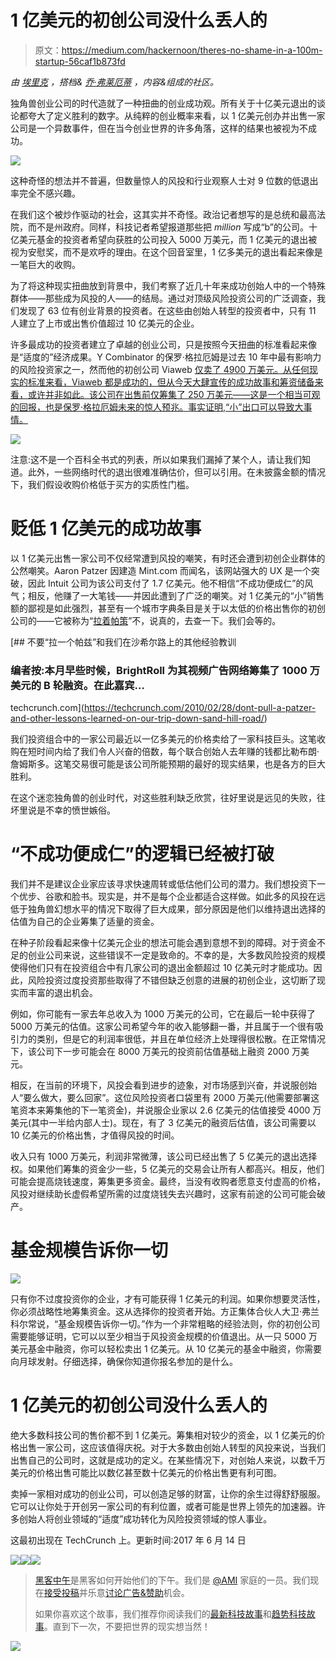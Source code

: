 # 1 亿美元的初创公司没什么丢人的

> 原文：<https://medium.com/hackernoon/theres-no-shame-in-a-100m-startup-56caf1b873fd>

*由* [*埃里克*](https://twitter.com/epaley) *，搭档&* [*乔·弗莱厄蒂*](https://twitter.com/josephflaherty) *，内容&组成的社区。*

独角兽创业公司的时代造就了一种扭曲的创业成功观。所有关于十亿美元退出的谈论都夸大了定义胜利的数字。从纯粹的创业概率来看，以 1 亿美元创办并出售一家公司是一个异数事件，但在当今创业世界的许多角落，这样的结果也被视为不成功。

![](img/455993dd52db73871b628094b1bc60fb.png)

这种奇怪的想法并不普遍，但数量惊人的风投和行业观察人士对 9 位数的低退出率完全不感兴趣。

在我们这个被炒作驱动的社会，这其实并不奇怪。政治记者想写的是总统和最高法院，而不是州政府。同样，科技记者希望报道那些把 *million* 写成“b”的公司。十亿美元基金的投资者希望向获胜的公司投入 5000 万美元，而 1 亿美元的退出被视为安慰奖，而不是欢呼的理由。在这个回音室里，1 亿多美元的退出看起来像是一笔巨大的收购。

为了将这种现实扭曲放到背景中，我们考察了近几十年来成功创始人中的一个特殊群体——那些成为风投的人——的结局。通过对顶级风险投资公司的广泛调查，我们发现了 63 位有创业背景的投资者。在这些由创始人转型的投资者中，只有 11 人建立了上市或出售价值超过 10 亿美元的企业。

许多最成功的投资者建立了卓越的创业公司，只是按照今天扭曲的标准看起来像是“适度的”经济成果。Y Combinator 的保罗·格拉厄姆是过去 10 年中最有影响力的风险投资家之一，然而他的初创公司 Viaweb [仅卖了 4900 万美元。从任何现实的标准来看，Viaweb 都是成功的，但从今天大肆宣传的成功故事和筹资储备来看，或许并非如此。该公司在出售前仅筹集了 250 万美元——这是一个相当可观的回报，也是保罗·格拉厄姆未来的惊人预兆。事实证明,“小”出口可以导致大事情。](https://www.cnet.com/news/yahoo-buys-viaweb-for-49-million/)

![](img/eea350014530735be414d18e0a71a3cf.png)

注意:这不是一个百科全书式的列表，所以如果我们漏掉了某个人，请让我们知道。此外，一些网络时代的退出很难准确估价，但可以引用。在未披露金额的情况下，我们假设收购价格低于买方的实质性门槛。

# 贬低 1 亿美元的成功故事

以 1 亿美元出售一家公司不仅经常遭到风投的嘲笑，有时还会遭到初创企业群体的公然嘲笑。Aaron Patzer 因建造 Mint.com 而闻名，该网站强大的 UX 是一个突破，因此 Intuit 公司为该公司支付了 1.7 亿美元。他不相信“不成功便成仁”的风气；相反，他赚了一大笔钱——并因此遭到了广泛的嘲笑。对 1 亿美元的“小”销售额的鄙视是如此强烈，甚至有一个城市字典条目是关于以太低的价格出售你的初创公司的——它被称为“[拉着帕策](http://www.urbandictionary.com/define.php?term=patzer)”不，说真的，去查一下。我们会等的。

[](https://techcrunch.com/2010/02/28/dont-pull-a-patzer-and-other-lessons-learned-on-our-trip-down-sand-hill-road/) [## 不要“拉一个帕兹”和我们在沙希尔路上的其他经验教训

### 编者按:本月早些时候，BrightRoll 为其视频广告网络筹集了 1000 万美元的 B 轮融资。在此嘉宾…

techcrunch.com](https://techcrunch.com/2010/02/28/dont-pull-a-patzer-and-other-lessons-learned-on-our-trip-down-sand-hill-road/) 

我们投资组合中的一家公司最近以一亿多美元的价格卖给了一家科技巨头。这笔收购在短时间内给了我们令人兴奋的倍数，每个联合创始人去年赚的钱都比勒布朗·詹姆斯多。这笔交易很可能是该公司所能预期的最好的现实结果，也是各方的巨大胜利。

在这个迷恋独角兽的创业时代，对这些胜利缺乏欣赏，往好里说是远见的失败，往坏里说是不幸的愤世嫉俗。

# “不成功便成仁”的逻辑已经被打破

我们并不是建议企业家应该寻求快速周转或低估他们公司的潜力。我们想投资下一个优步、谷歌和脸书。现实是，并不是每个企业都适合这样做。如此多的风投在远低于独角兽幻想水平的情况下取得了巨大成果，部分原因是他们以维持退出选择的估值为自己的企业筹集了适量的资金。

在种子阶段看起来像十亿美元企业的想法可能会遇到意想不到的障碍。对于资金不足的创业公司来说，这些错误不一定是致命的。不幸的是，大多数风险投资的规模使得他们只有在投资组合中有几家公司的退出金额超过 10 亿美元时才能成功。因此，风险投资过度投资那些取得了不错但缺乏创意的进展的初创企业，这切断了现实而丰富的退出机会。

例如，你可能有一家去年总收入为 1000 万美元的公司，它在最后一轮中获得了 5000 万美元的估值。这家公司希望今年的收入能够翻一番，并且属于一个很有吸引力的类别，但是它的利润率很低，并且在单位经济上处理得很松散。在正常情况下，该公司下一步可能会在 8000 万美元的投资前估值基础上融资 2000 万美元。

相反，在当前的环境下，风投会看到进步的迹象，对市场感到兴奋，并说服创始人“要么做大，要么回家”。这位风险投资者口袋里有 2000 万美元(他需要部署这笔资本来筹集他的下一笔资金)，并说服企业家以 2.6 亿美元的估值接受 4000 万美元(其中一半给内部人士)。现在，有了 3 亿美元的融资后估值，该公司需要以 10 亿美元的价格出售，才值得风投的时间。

收入只有 1000 万美元，利润非常微薄，该公司已经出售了 5 亿美元的退出选择权。如果他们筹集的资金少一些，5 亿美元的交易会让所有人都高兴。相反，他们可能会提高烧钱速度，筹集更多资金。最终，当没有收购者愿意支付虚高的价格，风投对继续助长虚假希望所需的过度烧钱失去兴趣时，这家有前途的公司可能会破产。

# 基金规模告诉你一切

![](img/ebbf5b662f8e06e88c5cd2385073de2f.png)

只有你不过度投资你的企业，才有可能获得 1 亿美元的利润。如果你想要灵活性，你必须战略性地筹集资金。这从选择你的投资者开始。方正集体合伙人大卫·弗兰科尔常说，“基金规模告诉你一切。”作为一个非常粗略的经验法则，你的初创公司需要能够证明，它可以以至少相当于风投资金规模的价值退出。从一只 5000 万美元基金中融资，你可以轻松卖出 1 亿美元。从 10 亿美元的基金中融资，你需要向月球发射。仔细选择，确保你知道你报名参加的是什么。

# 1 亿美元的初创公司没什么丢人的

绝大多数科技公司的售价都不到 1 亿美元。筹集相对较少的资金，以 1 亿美元的价格出售一家公司，这应该值得庆祝。对于大多数由创始人转型的风投来说，当我们出售自己的公司时，这就是成功的定义。在某些情况下，对创始人来说，以数千万美元的价格出售可能比以数亿甚至数十亿美元的价格出售更有利可图。

卖掉一家相对成功的创业公司，可以创造足够的财富，让你的余生过得舒舒服服。它可以让你处于开创另一家公司的有利位置，或者可能是世界上领先的加速器。许多创始人将创业领域的“适度”成功转化为风险投资领域的惊人事业。

这最初出现在 TechCrunch 上。更新时间:2017 年 6 月 14 日

[![](img/50ef4044ecd4e250b5d50f368b775d38.png)](http://bit.ly/HackernoonFB)[![](img/979d9a46439d5aebbdcdca574e21dc81.png)](https://goo.gl/k7XYbx)[![](img/2930ba6bd2c12218fdbbf7e02c8746ff.png)](https://goo.gl/4ofytp)

> [黑客中午](http://bit.ly/Hackernoon)是黑客如何开始他们的下午。我们是 [@AMI](http://bit.ly/atAMIatAMI) 家庭的一员。我们现在[接受投稿](http://bit.ly/hackernoonsubmission)并乐意[讨论广告&赞助](mailto:partners@amipublications.com)机会。
> 
> 如果你喜欢这个故事，我们推荐你阅读我们的[最新科技故事](http://bit.ly/hackernoonlatestt)和[趋势科技故事](https://hackernoon.com/trending)。直到下一次，不要把世界的现实想当然！

![](img/be0ca55ba73a573dce11effb2ee80d56.png)